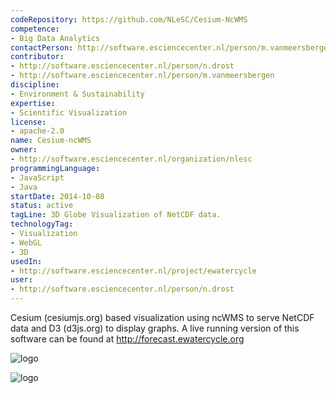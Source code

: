 ```yaml
---
codeRepository: https://github.com/NLeSC/Cesium-NcWMS
competence:
- Big Data Analytics
contactPerson: http://software.esciencecenter.nl/person/m.vanmeersbergen
contributor:
- http://software.esciencecenter.nl/person/n.drost
- http://software.esciencecenter.nl/person/m.vanmeersbergen
discipline:
- Environment & Sustainability
expertise:
- Scientific Visualization
license:
- apache-2.0
name: Cesium-ncWMS
owner:
- http://software.esciencecenter.nl/organization/nlesc
programmingLanguage:
- JavaScript
- Java
startDate: 2014-10-08
status: active
tagLine: 3D Globe Visualization of NetCDF data.
technologyTag:
- Visualization
- WebGL
- 3D
usedIn:
- http://software.esciencecenter.nl/project/ewatercycle
user:
- http://software.esciencecenter.nl/person/n.drost
---
```

Cesium (cesiumjs.org) based visualization using ncWMS to serve NetCDF data and D3 (d3js.org) to display graphs.
A live running version of this software can be found at http://forecast.ewatercycle.org

![logo](https://github.com/NLeSC/Cesium-NcWMS/raw/master/DOC/images/ewa-saturation.png "Screenshot 1")

![logo](https://github.com/NLeSC/Cesium-NcWMS/raw/master/DOC/images/ewa-discharge.png "Screenshot 2")
